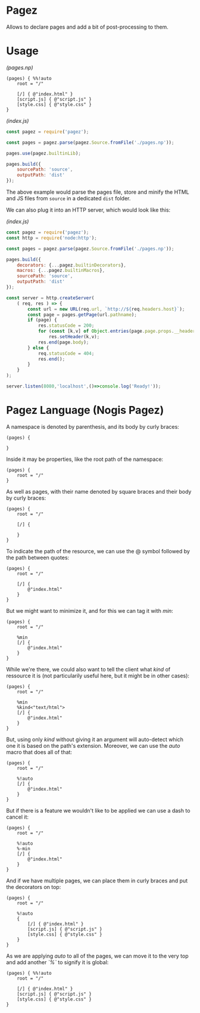 # Pagez

Allows to declare pages and add a bit of post-processing to them.

# Usage

*(pages.np)*
```
(pages) { %%!auto
    root = "/"

    [/] { @"index.html" }
    [script.js] { @"script.js" }
    [style.css] { @"style.css" }
}
```

*(index.js)*
```js
const pagez = require('pagez');

const pages = pagez.parse(pagez.Source.fromFile('./pages.np'));

pages.use(pagez.builtinLib);

pages.build({
    sourcePath: 'source',
    outputPath: 'dist'
});
```

The above example would parse the pages file, store and minify the HTML and JS files from `source` in a dedicated `dist` folder.

We can also plug it into an HTTP server, which would look like this:

*(index.js)*
```js
const pagez = require('pagez');
const http = require('node:http');

const pages = pagez.parse(pagez.Source.fromFile('./pages.np'));

pages.build({
    decorators: {...pagez.builtinDecorators},
    macros: {...pagez.builtinMacros},
    sourcePath: 'source',
    outputPath: 'dist'
});

const server = http.createServer(
    ( req, res ) => {
        const url = new URL(req.url, `http://${req.headers.host}`);
        const page = pages.getPage(url.pathname);
        if (page) {
            res.statusCode = 200;
            for (const [k,v] of Object.entries(page.page.props.__headers||{}))
                res.setHeader(k,v);
            res.end(page.body);
        } else {
            req.statusCode = 404;
            res.end();
        }
    }
);

server.listen(8080,'localhost',()=>console.log('Ready!'));
```

# Pagez Language (Nogis Pagez)

A namespace is denoted by parenthesis, and its body by curly braces:
```
(pages) {

}
```

Inside it may be properties, like the root path of the namespace:
```
(pages) {
    root = "/"
}
```

As well as pages, with their name denoted by square braces and their body by curly braces:
```
(pages) {
    root = "/"

    [/] {

    }
}
```

To indicate the path of the resource, we can use the @ symbol followed by the path between quotes:
```
(pages) {
    root = "/"

    [/] {
        @"index.html"
    }
}
```

But we might want to minimize it, and for this we can tag it with *min*:
```
(pages) {
    root = "/"

    %min
    [/] {
        @"index.html"
    }
}
```

While we're there, we could also want to tell the client what *kind* of ressource it is (not particularily useful here, but it might be in other cases):
```
(pages) {
    root = "/"

    %min
    %kind<"text/html">
    [/] {
        @"index.html"
    }
}
```

But, using only *kind* without giving it an argument will auto-detect which one it is based on the path's extension. Moreover, we can use the *auto* macro that does all of that:
```
(pages) {
    root = "/"

    %!auto
    [/] {
        @"index.html"
    }
}
```

But if there is a feature we wouldn't like to be applied we can use a dash to cancel it:
```
(pages) {
    root = "/"

    %!auto
    %-min
    [/] {
        @"index.html"
    }
}
```

And if we have multiple pages, we can place them in curly braces and put the decorators on top:
```
(pages) {
    root = "/"

    %!auto
    {
        [/] { @"index.html" }
        [script.js] { @"script.js" }
        [style.css] { @"style.css" }
    }
}
```

As we are applying *auto* to all of the pages, we can move it to the very top and add another *\`%\`* to signify it is global:
```
(pages) { %%!auto
    root = "/"

    [/] { @"index.html" }
    [script.js] { @"script.js" }
    [style.css] { @"style.css" }
}
```